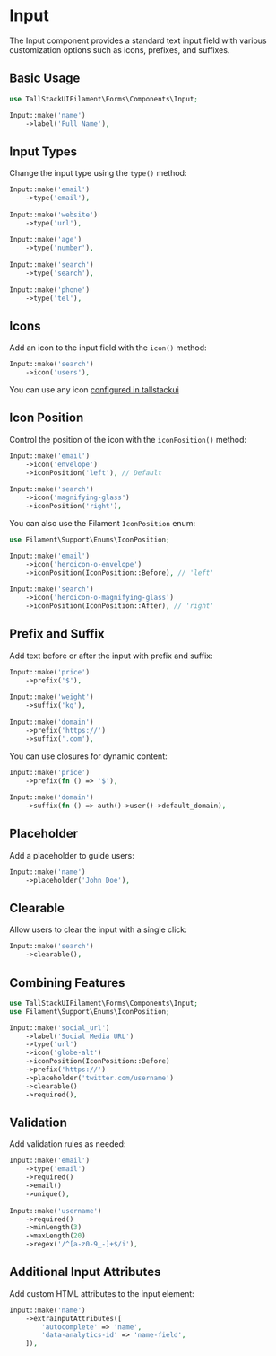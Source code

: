 # Input

The Input component provides a standard text input field with various customization options such as icons, prefixes, and suffixes.

## Basic Usage

```php
use TallStackUIFilament\Forms\Components\Input;

Input::make('name')
    ->label('Full Name'),
```

## Input Types

Change the input type using the `type()` method:

```php
Input::make('email')
    ->type('email'),
    
Input::make('website')
    ->type('url'),
    
Input::make('age')
    ->type('number'),
    
Input::make('search')
    ->type('search'),
    
Input::make('phone')
    ->type('tel'),
```

## Icons

Add an icon to the input field with the `icon()` method:

```php
Input::make('search')
    ->icon('users'),
```

You can use any icon [configured in tallstackui](https://tallstackui.com/docs/v2/ui/icon)

## Icon Position

Control the position of the icon with the `iconPosition()` method:

```php
Input::make('email')
    ->icon('envelope')
    ->iconPosition('left'), // Default
    
Input::make('search')
    ->icon('magnifying-glass')
    ->iconPosition('right'),
```

You can also use the Filament `IconPosition` enum:

```php
use Filament\Support\Enums\IconPosition;

Input::make('email')
    ->icon('heroicon-o-envelope')
    ->iconPosition(IconPosition::Before), // 'left'
    
Input::make('search')
    ->icon('heroicon-o-magnifying-glass')
    ->iconPosition(IconPosition::After), // 'right'
```

## Prefix and Suffix

Add text before or after the input with prefix and suffix:

```php
Input::make('price')
    ->prefix('$'),
    
Input::make('weight')
    ->suffix('kg'),
    
Input::make('domain')
    ->prefix('https://')
    ->suffix('.com'),
```

You can use closures for dynamic content:

```php
Input::make('price')
    ->prefix(fn () => '$'),
    
Input::make('domain')
    ->suffix(fn () => auth()->user()->default_domain),
```

## Placeholder

Add a placeholder to guide users:

```php
Input::make('name')
    ->placeholder('John Doe'),
```

## Clearable

Allow users to clear the input with a single click:

```php
Input::make('search')
    ->clearable(),
```

## Combining Features

```php
use TallStackUIFilament\Forms\Components\Input;
use Filament\Support\Enums\IconPosition;

Input::make('social_url')
    ->label('Social Media URL')
    ->type('url')
    ->icon('globe-alt')
    ->iconPosition(IconPosition::Before)
    ->prefix('https://')
    ->placeholder('twitter.com/username')
    ->clearable()
    ->required(),
```

## Validation

Add validation rules as needed:

```php
Input::make('email')
    ->type('email')
    ->required()
    ->email()
    ->unique(),
    
Input::make('username')
    ->required()
    ->minLength(3)
    ->maxLength(20)
    ->regex('/^[a-z0-9_-]+$/i'),
```

## Additional Input Attributes

Add custom HTML attributes to the input element:

```php
Input::make('name')
    ->extraInputAttributes([
        'autocomplete' => 'name',
        'data-analytics-id' => 'name-field',
    ]),
```
